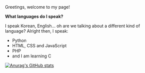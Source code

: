 Greetings, welcome to my page!

**What languages do I speak?**

I speak Korean, English... oh are we talking about a different kind of language? Alright then, I speak:

- Python
- HTML, CSS and JavaScript
- PHP
- and I am learning C

[![Anurag's GitHub stats](https://github-readme-stats.vercel.app/api?username=ichbinderwooj)](https://github.com/anuraghazra/github-readme-stats)
